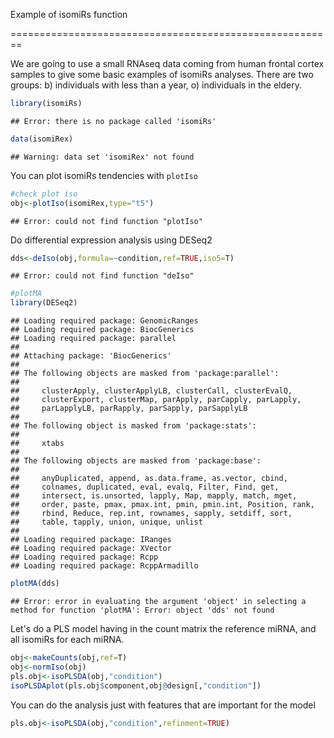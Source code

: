 <!--
%\VignetteEngine{knitr::knitr}
%\VignetteIndexEntry{An Introduction to the IsomiR package}
-->

Example of isomiRs function 

========================================================

We are going to use a small RNAseq data coming from human frontal cortex samples to give some basic examples of isomiRs analyses. There are two groups: b) individuals with less than a year, o) individuals in the eldery.



```r
library(isomiRs)
```

```
## Error: there is no package called 'isomiRs'
```

```r
data(isomiRex)
```

```
## Warning: data set 'isomiRex' not found
```

You can plot isomiRs tendencies with `plotIso`


```r
#check plot iso
obj<-plotIso(isomiRex,type="t5")
```

```
## Error: could not find function "plotIso"
```

Do differential expression analysis using DESeq2


```r
dds<-deIso(obj,formula=~condition,ref=TRUE,iso5=T)
```

```
## Error: could not find function "deIso"
```

```r
#plotMA
library(DESeq2)
```

```
## Loading required package: GenomicRanges
## Loading required package: BiocGenerics
## Loading required package: parallel
## 
## Attaching package: 'BiocGenerics'
## 
## The following objects are masked from 'package:parallel':
## 
##     clusterApply, clusterApplyLB, clusterCall, clusterEvalQ,
##     clusterExport, clusterMap, parApply, parCapply, parLapply,
##     parLapplyLB, parRapply, parSapply, parSapplyLB
## 
## The following object is masked from 'package:stats':
## 
##     xtabs
## 
## The following objects are masked from 'package:base':
## 
##     anyDuplicated, append, as.data.frame, as.vector, cbind,
##     colnames, duplicated, eval, evalq, Filter, Find, get,
##     intersect, is.unsorted, lapply, Map, mapply, match, mget,
##     order, paste, pmax, pmax.int, pmin, pmin.int, Position, rank,
##     rbind, Reduce, rep.int, rownames, sapply, setdiff, sort,
##     table, tapply, union, unique, unlist
## 
## Loading required package: IRanges
## Loading required package: XVector
## Loading required package: Rcpp
## Loading required package: RcppArmadillo
```

```r
plotMA(dds)
```

```
## Error: error in evaluating the argument 'object' in selecting a method for function 'plotMA': Error: object 'dds' not found
```

Let's do a PLS model having in the count matrix the reference miRNA, and all isomiRs for each miRNA.


```r
obj<-makeCounts(obj,ref=T)
obj<-normIso(obj)
pls.obj<-isoPLSDA(obj,"condition")
isoPLSDAplot(pls.obj$component,obj@design[,"condition"])
```

You can do the analysis just with features that are important for the model


```r
pls.obj<-isoPLSDA(obj,"condition",refinment=TRUE)
```
